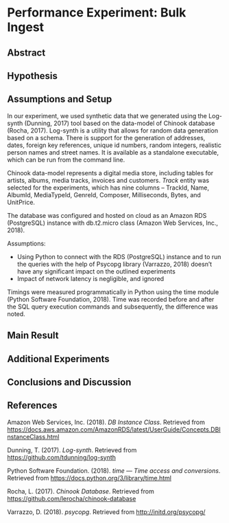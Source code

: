 # Performance Experiment: Bulk Ingest

## Abstract



## Hypothesis



## Assumptions and Setup

In our experiment, we used synthetic data that we generated using the Log-synth (Dunning, 2017) tool based on the data-model of Chinook database (Rocha, 2017). Log-synth is a utility that allows for random data generation based on a schema. There is support for the generation of addresses, dates, foreign key references, unique id numbers, random integers, realistic person names and street names. It is available as a standalone executable, which can be run from the command line.

Chinook data-model represents a digital media store, including tables for artists, albums, media tracks, invoices and customers. *Track* entity was selected for the experiments, which has nine columns – TrackId, Name, AlbumId, MediaTypeId, GenreId, Composer, Milliseconds, Bytes, and UnitPrice.

The database was configured and hosted on cloud as an Amazon RDS (PostgreSQL) instance with db.t2.micro class (Amazon Web Services, Inc., 2018).

Assumptions:
-	Using Python to connect with the RDS (PostgreSQL) instance and to run the queries with the help of Psycopg library (Varrazzo, 2018) doesn’t have any significant impact on the outlined experiments
-	Impact of network latency is negligible, and ignored

Timings were measured programmatically in Python using the time module (Python Software Foundation, 2018). Time was recorded before and after the SQL query execution commands and subsequently, the difference was noted.

## Main Result



## Additional Experiments



## Conclusions and Discussion



## References

Amazon Web Services, Inc. (2018). *DB Instance Class*. Retrieved from https://docs.aws.amazon.com/AmazonRDS/latest/UserGuide/Concepts.DBInstanceClass.html

Dunning, T. (2017). *Log-synth*. Retrieved from https://github.com/tdunning/log-synth

Python Software Foundation. (2018). *time — Time access and conversions*. Retrieved from https://docs.python.org/3/library/time.html  

Rocha, L. (2017). *Chinook Database*. Retrieved from https://github.com/lerocha/chinook-database 

Varrazzo, D. (2018). *psycopg*. Retrieved from http://initd.org/psycopg/ 
